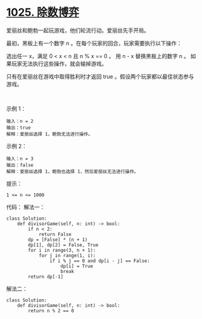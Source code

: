 # [1025. 除数博弈](https://leetcode.cn/problems/divisor-game/)

爱丽丝和鲍勃一起玩游戏，他们轮流行动。爱丽丝先手开局。

最初，黑板上有一个数字 n 。在每个玩家的回合，玩家需要执行以下操作：

选出任一 x，满足 0 < x < n 且 n % x == 0 。
用 n - x 替换黑板上的数字 n 。
如果玩家无法执行这些操作，就会输掉游戏。

只有在爱丽丝在游戏中取得胜利时才返回 true 。假设两个玩家都以最佳状态参与游戏。

 

示例 1：
```
输入：n = 2
输出：true
解释：爱丽丝选择 1，鲍勃无法进行操作。
```
示例 2：
```
输入：n = 3
输出：false
解释：爱丽丝选择 1，鲍勃也选择 1，然后爱丽丝无法进行操作。
```

提示：
```
1 <= n <= 1000
```

代码：
解法一：
```python3
class Solution:
    def divisorGame(self, n: int) -> bool:
        if n < 2:
            return False
        dp = [False] * (n + 1)
        dp[1], dp[2] = False, True
        for i in range(3, n + 1):
            for j in range(1, i):
                if i % j == 0 and dp[i - j] == False:
                    dp[i] = True
                    break
        return dp[-1]
```

解法二：
```python3
class Solution:
    def divisorGame(self, n: int) -> bool:
        return n % 2 == 0
```